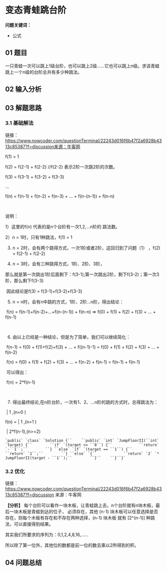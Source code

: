 # 变态青蛙跳台阶
**问题关键词：**

- 公式

## 01 题目

一只青蛙一次可以跳上1级台阶，也可以跳上2级……它也可以跳上n级。求该青蛙跳上一个n级的台阶总共有多少种跳法。

## 02 输入分析



## 03 解题思路

### 3.1 基础解法

链接：https://www.nowcoder.com/questionTerminal/22243d016f6b47f2a6928b4313c85387?f=discussion来源：牛客网

  f(1) = 1 

  f(2) = f(2-1) + f(2-2)         //f(2-2) 表示2阶一次跳2阶的次数。 

  f(3) = f(3-1) + f(3-2) + f(3-3)  

  ... 

  f(n) = f(n-1) + f(n-2) + f(n-3) + ... + f(n-(n-1)) + f(n-n)  

​    

  说明：  

  1）这里的f(n) 代表的是n个台阶有一次1,2,...n阶的 跳法数。 

  2）n = 1时，只有1种跳法，f(1) = 1 

  3) n = 2时，会有两个跳得方式，一次1阶或者2阶，这回归到了问题（1） ，f(2) = f(2-1) + f(2-2)  

  4) n = 3时，会有三种跳得方式，1阶、2阶、3阶， 

​        那么就是第一次跳出1阶后面剩下：f(3-1);第一次跳出2阶，剩下f(3-2)；第一次3阶，那么剩下f(3-3) 

​       因此结论是f(3) = f(3-1)+f(3-2)+f(3-3) 

  5) n = n时，会有n中跳的方式，1阶、2阶...n阶，得出结论： 

​       f(n) = f(n-1)+f(n-2)+...+f(n-(n-1)) + f(n-n) =>   f(0) + f(1) + f(2) + f(3) + ... + f(n-1) 

​        

  6) 由以上已经是一种结论，但是为了简单，我们可以继续简化： 

​       f(n-1) = f(0) + f(1)+f(2)+f(3) + ... + f((n-1)-1) =   f(0) + f(1) + f(2) + f(3) + ... + f(n-2) 

​       f(n) = f(0) + f(1) + f(2) + f(3) + ... + f(n-2) +   f(n-1) = f(n-1) + f(n-1) 

​       可以得出： 

​       f(n) = 2*f(n-1) 

​        

  7) 得出最终结论,在n阶台阶，一次有1、2、...n阶的跳的方式时，总得跳法为： 

​                 | 1       ,(n=0 )  

  f(n) =     | 1       ,(n=1 ) 

​              | 2*f(n-1),(n>=2)



```
`public` `class` `Solution {``    ``public` `int` `JumpFloorII(``int` `target) {``        ``if` `(target <= ``0``) {``            ``return` `-``1``;``        ``} ``else` `if` `(target == ``1``) {``            ``return` `1``;``        ``} ``else` `{``            ``return` `2` `* JumpFloorII(target - ``1``);``        ``}``    ``}``}`
```

### 3.2 优化

链接：https://www.nowcoder.com/questionTerminal/22243d016f6b47f2a6928b4313c85387?f=discussion
来源：牛客网

**【分析】**   每个台阶可以看作一块木板，让青蛙跳上去，n个台阶就有n块木板，最后一块木板是青蛙到达的位子，   必须存在，其他 (n-1) 块木板可以任意选择是否存在，则每个木板有存在和不存在两种选择，(n-1) 块木板   就有 [2^(n-1)] 种跳法，可以直接得到结果。 

  其实我们所要求的序列为：0,1,2,4,8,16,…… 

  所以除了第一位外，其他位的数都是前一位的数去乘以2所得到的积。

## 04 问题总结


